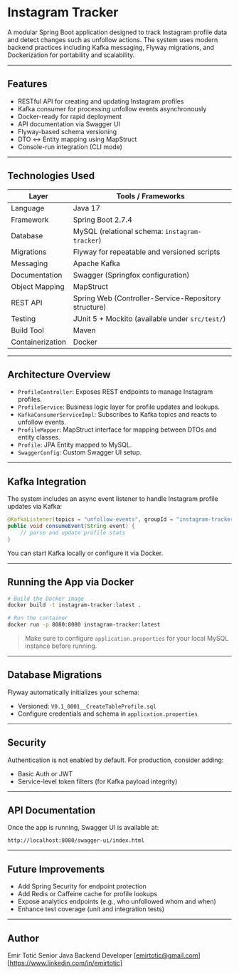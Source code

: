 
# Instagram Tracker

A modular Spring Boot application designed to track Instagram profile data and detect changes such as unfollow actions. The system uses modern backend practices including Kafka messaging, Flyway migrations, and Dockerization for portability and scalability.

---

## Features

- RESTful API for creating and updating Instagram profiles
- Kafka consumer for processing unfollow events asynchronously
- Docker-ready for rapid deployment
- API documentation via Swagger UI
- Flyway-based schema versioning
- DTO ↔ Entity mapping using MapStruct
- Console-run integration (CLI mode)

---

## Technologies Used

| Layer               | Tools / Frameworks                                                  |
|--------------------|----------------------------------------------------------------------|
| Language            | Java 17                                                              |
| Framework           | Spring Boot 2.7.4                                                    |
| Database            | MySQL (relational schema: `instagram-tracker`)                      |
| Migrations          | Flyway for repeatable and versioned scripts                         |
| Messaging           | Apache Kafka                                                         |
| Documentation       | Swagger (Springfox configuration)                                    |
| Object Mapping      | MapStruct                                                            |
| REST API            | Spring Web (Controller-Service-Repository structure)                |
| Testing             | JUnit 5 + Mockito (available under `src/test/`)                      |
| Build Tool          | Maven                                                                |
| Containerization    | Docker                                                               |

---

## Architecture Overview

- `ProfileController`: Exposes REST endpoints to manage Instagram profiles.
- `ProfileService`: Business logic layer for profile updates and lookups.
- `KafkaConsumerServiceImpl`: Subscribes to Kafka topics and reacts to unfollow events.
- `ProfileMapper`: MapStruct interface for mapping between DTOs and entity classes.
- `Profile`: JPA Entity mapped to MySQL.
- `SwaggerConfig`: Custom Swagger UI setup.

---

## Kafka Integration

The system includes an async event listener to handle Instagram profile updates via Kafka:

```java
@KafkaListener(topics = "unfollow-events", groupId = "instagram-tracker")
public void consumeEvent(String event) {
    // parse and update profile stats
}
```

You can start Kafka locally or configure it via Docker.

---

## Running the App via Docker

```bash
# Build the Docker image
docker build -t instagram-tracker:latest .

# Run the container
docker run -p 8080:8080 instagram-tracker:latest
```

> Make sure to configure `application.properties` for your local MySQL instance before running.

---

## Database Migrations

Flyway automatically initializes your schema:

- Versioned: `V0.1_0001__CreateTableProfile.sql`
- Configure credentials and schema in `application.properties`

---

## Security

Authentication is not enabled by default. For production, consider adding:
- Basic Auth or JWT
- Service-level token filters (for Kafka payload integrity)

---

## API Documentation

Once the app is running, Swagger UI is available at:

```
http://localhost:8080/swagger-ui/index.html
```

---

## Future Improvements

- Add Spring Security for endpoint protection
- Add Redis or Caffeine cache for profile lookups
- Expose analytics endpoints (e.g., who unfollowed whom and when)
- Enhance test coverage (unit and integration tests)

---

## Author

Emir Totić
Senior Java Backend Developer
[emirtotic@gmail.com]
[https://www.linkedin.com/in/emirtotic]
